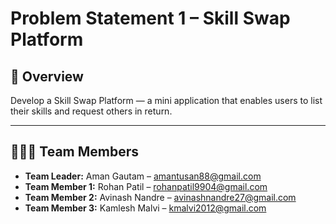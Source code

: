 # Problem Statement 1 – Skill Swap Platform

## 📝 Overview

Develop a Skill Swap Platform — a mini application that enables users to list their skills and request others in return.

---

## 👨‍👩‍💻 Team Members

- **Team Leader:** Aman Gautam – amantusan88@gmail.com  
- **Team Member 1:** Rohan Patil – rohanpatil9904@gmail.com  
- **Team Member 2:** Avinash Nandre – avinashnandre27@gmail.com  
- **Team Member 3:** Kamlesh Malvi – kmalvi2012@gmail.com
